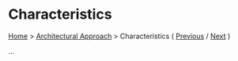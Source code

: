 # Characteristics

[Home](../README.md) > [Architectural Approach](../README.md#architectural-approach) > Characteristics ( [Previous](../1-problem-background/3-technical-requirements.md) / [Next](./2-style.md) )

...
